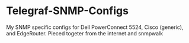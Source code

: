 # Telegraf-SNMP-Configs
My SNMP specific configs for Dell PowerConnect 5524, Cisco (generic), and EdgeRouter. Pieced togeter from the internet and snmpwalk
